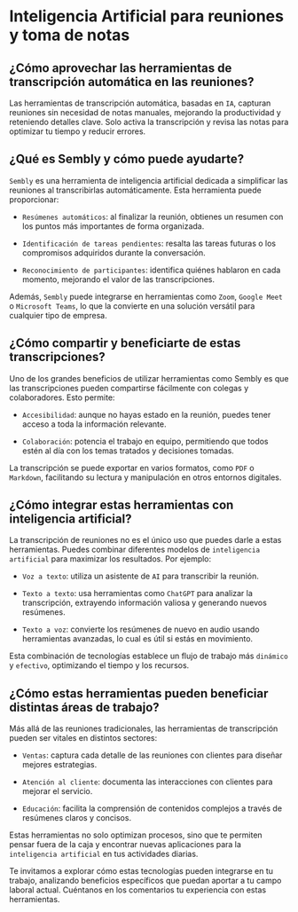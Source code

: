 # Inteligencia Artificial para reuniones y toma de notas

## ¿Cómo aprovechar las herramientas de transcripción automática en las reuniones?

Las herramientas de transcripción automática, basadas en `IA`, capturan reuniones sin necesidad de notas manuales, mejorando la productividad y reteniendo detalles clave. Solo activa la transcripción y revisa las notas para optimizar tu tiempo y reducir errores.

## ¿Qué es Sembly y cómo puede ayudarte?

`Sembly` es una herramienta de inteligencia artificial dedicada a simplificar las reuniones al transcribirlas automáticamente. Esta herramienta puede proporcionar:

* `Resúmenes automáticos`: al finalizar la reunión, obtienes un resumen con los puntos más importantes de forma organizada.

* `Identificación de tareas pendientes`: resalta las tareas futuras o los compromisos adquiridos durante la conversación.

* `Reconocimiento de participantes`: identifica quiénes hablaron en cada momento, mejorando el valor de las transcripciones.

Además, `Sembly` puede integrarse en herramientas como `Zoom`, `Google Meet` o `Microsoft Teams`, lo que la convierte en una solución versátil para cualquier tipo de empresa.

## ¿Cómo compartir y beneficiarte de estas transcripciones?

Uno de los grandes beneficios de utilizar herramientas como Sembly es que las transcripciones pueden compartirse fácilmente con colegas y colaboradores. Esto permite:

* `Accesibilidad`: aunque no hayas estado en la reunión, puedes tener acceso a toda la información relevante.

* `Colaboración`: potencia el trabajo en equipo, permitiendo que todos estén al día con los temas tratados y decisiones tomadas.

La transcripción se puede exportar en varios formatos, como `PDF` o `Markdown`, facilitando su lectura y manipulación en otros entornos digitales.

## ¿Cómo integrar estas herramientas con inteligencia artificial?

La transcripción de reuniones no es el único uso que puedes darle a estas herramientas. Puedes combinar diferentes modelos de `inteligencia artificial` para maximizar los resultados. Por ejemplo:

* `Voz a texto`: utiliza un asistente de `AI` para transcribir la reunión.

* `Texto a texto`: usa herramientas como `ChatGPT` para analizar la transcripción, extrayendo información valiosa y generando nuevos resúmenes.

* `Texto a voz`: convierte los resúmenes de nuevo en audio usando herramientas avanzadas, lo cual es útil si estás en movimiento.

Esta combinación de tecnologías establece un flujo de trabajo más `dinámico` y `efectivo`, optimizando el tiempo y los recursos.

## ¿Cómo estas herramientas pueden beneficiar distintas áreas de trabajo?

Más allá de las reuniones tradicionales, las herramientas de transcripción pueden ser vitales en distintos sectores:

* `Ventas`: captura cada detalle de las reuniones con clientes para diseñar mejores estrategias.

* `Atención al cliente`: documenta las interacciones con clientes para mejorar el servicio.

* `Educación`: facilita la comprensión de contenidos complejos a través de resúmenes claros y concisos.

Estas herramientas no solo optimizan procesos, sino que te permiten pensar fuera de la caja y encontrar nuevas aplicaciones para la `inteligencia artificial` en tus actividades diarias.

Te invitamos a explorar cómo estas tecnologías pueden integrarse en tu trabajo, analizando beneficios específicos que puedan aportar a tu campo laboral actual. Cuéntanos en los comentarios tu experiencia con estas herramientas.
